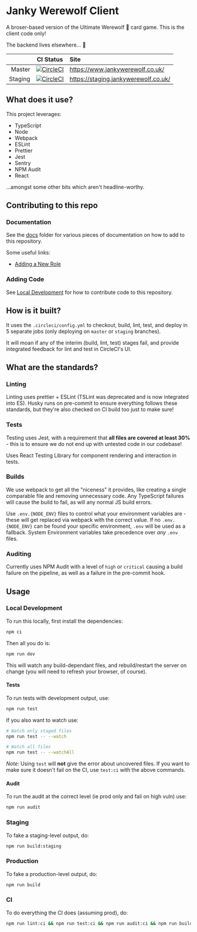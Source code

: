 # Janky Werewolf Client

A broser-based version of the Ultimate Werewolf 🐺 card game. This is the client code only!

The backend lives elsewhere... 👻

|         |                                                                                                         CI Status                                                                                                         | Site                                 |
| ------: | :-----------------------------------------------------------------------------------------------------------------------------------------------------------------------------------------------------------------------: | :----------------------------------- |
|  Master |        [![CircleCI](https://circleci.com/gh/ripixel/janky-werewolf-client.svg?style=svg&circle-token=c9e20d61c33eb4d1cc9bb6d77dd22128f0a27b1d)](https://circleci.com/gh/ripixel/janky-werewolf-client/tree/master)        | https://www.jankywerewolf.co.uk/     |
| Staging | [![CircleCI](https://circleci.com/gh/ripixel/janky-werewolf-client/tree/staging.svg?style=svg&circle-token=c9e20d61c33eb4d1cc9bb6d77dd22128f0a27b1d)](https://circleci.com/gh/ripixel/janky-werewolf-client/tree/staging) | https://staging.jankywerewolf.co.uk/ |

## What does it use?

This project leverages:

- TypeScript
- Node
- Webpack
- ESLint
- Prettier
- Jest
- Sentry
- NPM Audit
- React

...amongst some other bits which aren't headline-worthy.

## Contributing to this repo

### Documentation

See the [docs](docs) folder for various pieces of documentation on how to add to this repository.

Some useful links:

- [Adding a New Role](docs/adding_a_new_role.md)

### Adding Code

See [Local Development](#local-development) for how to contribute code to this repository.

## How is it built?

It uses the `.circleci/config.yml` to checkout, build, lint, test, and deploy in 5 separate jobs (only deploying on `master` or `staging` branches).

It will moan if any of the interim (build, lint, test) stages fail, and provide integrated feedback for lint and test in CircleCI's UI.

## What are the standards?

### Linting

Linting uses prettier + ESLint (TSLint was deprecated and is now integrated into ES). Husky runs on pre-commit to ensure everything follows these standards, but they're also checked on CI build too just to make sure!

### Tests

Testing uses Jest, with a requirement that **all files are covered at least 30%** - this is to ensure we do not end up with untested code in our codebase!

Uses React Testing Library for component rendering and interaction in tests.

### Builds

We use webpack to get all the "niceness" it provides, like creating a single comparable file and removing unnecessary code. Any TypeScript failures will cause the build to fail, as will any normal JS build errors.

Use `.env.{NODE_ENV}` files to control what your environment variables are - these will get replaced via webpack with the correct value. If no `.env.{NODE_ENV}` can be found your specific environment, `.env` will be used as a fallback. System Environment variables take precedence over _any_ `.env` files.

### Auditing

Currently uses NPM Audit with a level of `high` or `critical` causing a build failure on the pipeline, as well as a failure in the pre-commit hook.

## Usage

### Local Development

To run this locally, first install the dependencies:

```bash
npm ci
```

Then all you do is:

```bash
npm run dev
```

This will watch any build-dependant files, and rebuild/restart the server on change (you will need to refresh your browser, of course).

#### Tests

To run tests with development output, use:

```bash
npm run test
```

If you also want to watch use:

```bash
# Watch only staged files
npm run test -- --watch

# Watch all files
npm run test -- --watchAll
```

_Note:_ Using `test` will **not** give the error about uncovered files. If you want to make sure it doesn't fail on the CI, use `test:ci` with the above commands.

#### Audit

To run the audit at the correct level (ie prod only and fail on high vuln) use:

```bash
npm run audit
```

### Staging

To fake a staging-level output, do:

```bash
npm run build:staging
```

### Production

To fake a production-level output, do:

```bash
npm run build
```

### CI

To do everything the CI does (assuming prod), do:

```bash
npm run lint:ci && npm run test:ci && npm run audit:ci && npm run build
```
